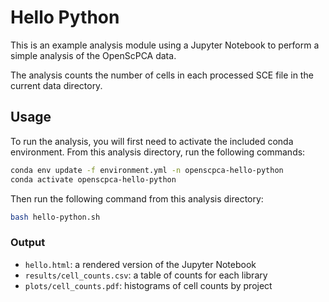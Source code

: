 # Hello Python

This is an example analysis module using a Jupyter Notebook to perform a simple analysis of the OpenScPCA data.

The analysis counts the number of cells in each processed SCE file in the current data directory.

## Usage

To run the analysis, you will first need to activate the included conda environment.
From this analysis directory, run the following commands:

```bash
conda env update -f environment.yml -n openscpca-hello-python
conda activate openscpca-hello-python
```

Then run the following command from this analysis directory:

```bash
bash hello-python.sh
```

### Output

- `hello.html`: a rendered version of the Jupyter Notebook
- `results/cell_counts.csv`: a table of counts for each library
- `plots/cell_counts.pdf`: histograms of cell counts by project
